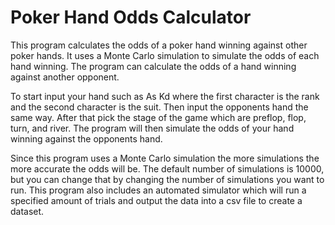 Poker Hand Odds Calculator
==========================
This program calculates the odds of a poker hand winning against other poker hands. It uses a Monte Carlo simulation to simulate the odds of each hand winning. The program can calculate the odds of a hand winning against another opponent.

To start input your hand such as As Kd where the first character is the rank and the second character is the suit. Then input the opponents hand the same way. After that pick the stage of the game which are preflop, flop, turn, and river. The program will then simulate the odds of your hand winning against the opponents hand.

Since this program uses a Monte Carlo simulation the more simulations the more accurate the odds will be. The default number of simulations is 10000, but you can change that by changing the number of simulations you want to run.
This program also includes an automated simulator which will run a specified amount of trials and output the data into a csv file to create a dataset.